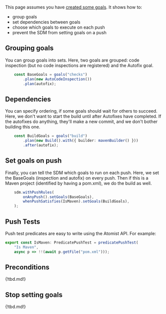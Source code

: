 This page assumes you have [created some goals][create-goals]. It shows how to:
*  group goals
*  set dependencies between goals
*  choose which goals to execute on each push
*  prevent the SDM from setting goals on a push

[create-goals]: goal.md (Goals and how to create them)

## Grouping goals

You can group goals into sets. Here, two goals are grouped: code inspection (but no code inspections are registered) and the Autofix goal.

```typescript
    const BaseGoals = goals("checks")
        .plan(new AutoCodeInspection())
        .plan(autofix);
```

## Dependencies

You can specify ordering, if some goals should wait for others to succeed. Here, we don't want to start the build until after Autofixes have completed.
If the autofixes do anything, they'll make a new commit, and we don't bother building this one.

```typescript
    const BuildGoals = goals("build")
        .plan(new Build().with({ builder: mavenBuilder() }))
        .after(autofix);
```

## Set goals on push

Finally, you can tell the SDM which goals to run on each push. Here, we set the BaseGoals (inspection and autofix) on every push. Then if 
this is a Maven project (identified by having a pom.xml), we do the build as well.

```typescript
    sdm.withPushRules(
        onAnyPush().setGoals(BaseGoals),
        whenPushSatisfies(IsMaven).setGoals(BuildGoals),
    );
```

## Push Tests

Push test predicates are easy to write using the Atomist API. For example:

```typescript
export const IsMaven: PredicatePushTest = predicatePushTest(
    "Is Maven",
    async p => !!(await p.getFile("pom.xml")));
```

## Preconditions

{!tbd.md!}

## Stop setting goals

{!tbd.md!}
